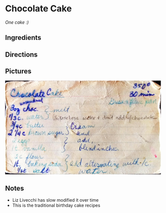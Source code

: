 Chocolate Cake
==========================================================

_One cake :)_

Ingredients
--------------------------------------------



Directions
--------------------------------------------


Pictures
----------------------------------------------------
![Original Recipe](./imgs/ChocolateCake.jpg "Original Recipe")

Notes
---------------------------------------------------------
* Liz Livecchi has slow modified it over time
* This is the traditional birthday cake recipes

